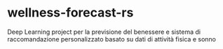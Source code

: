 # wellness-forecast-rs
Deep Learning project per la previsione del benessere e sistema di raccomandazione personalizzato basato su dati di attività fisica e sonno
